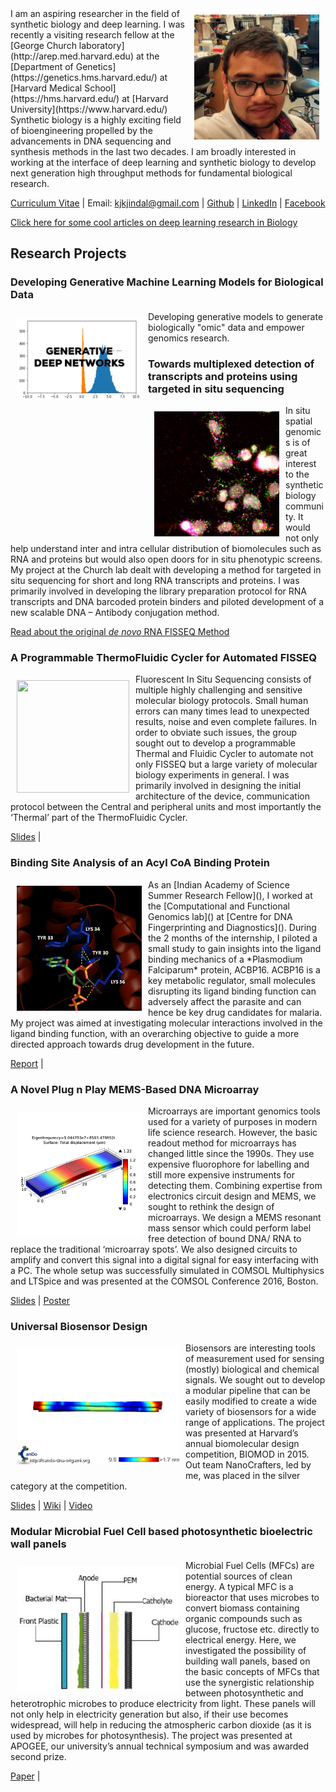 <img vspace="10" hspace="10" align="right" width="200" height="200" src="/images/kunal.jpg">
I am an aspiring researcher in the field of synthetic biology and deep learning. I was recently a visiting research fellow at the [George Church laboratory](http://arep.med.harvard.edu) at the [Department of Genetics](https://genetics.hms.harvard.edu/) at [Harvard Medical School](https://hms.harvard.edu/) at [Harvard University](https://www.harvard.edu/)
Synthetic biology is a highly exciting field of bioengineering propelled by the advancements in DNA sequencing and synthesis methods in the last two decades. I am broadly interested in working at the interface of deep learning and synthetic biology to develop next generation high throughput methods for fundamental biological research.

[Curriculum Vitae](/docs/cv_2017.pdf) | Email: <kjkjindal@gmail.com> | [Github](https://github.com/kjkjindal/) | [LinkedIn](https://www.linkedin.com/in/kjindal24/) | [Facebook](https://www.facebook.com/kunal.jindal.33)

[Click here for some cool articles on deep learning research in Biology](https://github.com/kjkjindal/awesome-deepbio)


## Research Projects
### Developing Generative Machine Learning Models for Biological Data
<img vspace="10" hspace="10" align="left" width="200" height="133" src="/images/giphy.gif">
Developing generative models to generate biologically "omic" data and empower genomics research.



### Towards multiplexed detection of transcripts and proteins using targeted in situ sequencing
<img vspace="10" hspace="10" align="left" width="200" height="200" src="/images/fisseq.png">
In situ spatial genomics is of great interest to the synthetic biology community. It would not only help understand inter and intra cellular distribution of biomolecules such as RNA and proteins but would also open doors for in situ phenotypic screens. My project at the Church lab dealt with developing a method for targeted in situ sequencing for short and long RNA transcripts and proteins. I was primarily involved in developing the library preparation protocol for RNA transcripts and DNA barcoded protein binders and piloted development of a new scalable DNA – Antibody conjugation method.

[Read about the original *de novo* RNA FISSEQ Method](https://en.wikipedia.org/wiki/Fluorescent_in_situ_sequencing)


### A Programmable ThermoFluidic Cycler for Automated FISSEQ
<img vspace="10" hspace="10" align="left" width="180" height="180" src="/images/tfu.png">
Fluorescent In Situ Sequencing consists of multiple highly challenging and sensitive molecular biology protocols. Small human errors can many times lead to unexpected results, noise and even complete failures. In order to obviate such issues, the group sought out to develop a programmable Thermal and Fluidic Cycler to automate not only FISSEQ but a large variety of molecular biology experiments in general. I was primarily involved in designing the initial architecture of the device, communication protocol between the Central and peripheral units and most importantly the ‘Thermal’ part of the ThermoFluidic Cycler.

[Slides](/docs/tfu.pdf) |

### Binding Site Analysis of an Acyl CoA Binding Protein
<img vspace="10" hspace="10" align="left" width="200" height="200" src="/images/cdfd.png">
As an [Indian Academy of Science Summer Research Fellow](), I worked at the [Computational and Functional Genomics lab]() at [Centre for DNA Fingerprinting and Diagnostics](). During the 2 months of the internship, I piloted a small study to gain insights into the ligand binding mechanics of a *Plasmodium Falciparum* protein, ACBP16. ACBP16 is a key metabolic regulator, small molecules disrupting its ligand binding function can adversely affect the parasite and can hence be key drug candidates for malaria. My project was aimed at investigating molecular interactions involved in the ligand binding function, with an overarching objective to guide a more directed approach towards drug development in the future.

[Report](/docs/report_CDFD.pdf) |

### A Novel Plug n Play MEMS-Based DNA Microarray
<img vspace="10" hspace="10" align="left" width="200" height="200" src="/images/MEMS.png">
Microarrays are important genomics tools used for a variety of purposes in modern life science research. However, the basic readout method for microarrays has changed little since the 1990s. They use expensive fluorophore for labelling and still more expensive instruments for detecting them. Combining expertise from electronics circuit design and MEMS, we sought to rethink the design of microarrays. We design a MEMS resonant mass sensor which could perform label free detection of bound DNA/ RNA to replace the traditional ‘microarray spots’. We also designed circuits to amplify and convert this signal into a digital signal for easy interfacing with a PC. The whole setup was successfully simulated in COMSOL Multiphysics and LTSpice and was presented at the COMSOL Conference 2016, Boston.

[Slides](/docs/pdf_mems.pdf) | [Poster](/docs/poster_mems.pdf)

### Universal Biosensor Design
<img vspace="10" hspace="10" align="left" width="260" height="185" src="/images/image39.gif">
Biosensors are interesting tools of measurement used for sensing (mostly) biological and chemical signals. We sought out to develop a modular pipeline that can be easily modified to create a wide variety of biosensors for a wide range of applications. The project was presented at Harvard’s annual biomolecular design competition, BIOMOD in 2015. Out team NanoCrafters, led by me, was placed in the silver category at the competition. 

[Slides](/docs/pdf_biomod.pdf) | [Wiki](https://nanocraftersbits.github.io/) | [Video](https://www.youtube.com/watch?v=tsI8-NE1HYg)

    
        
        
### Modular Microbial Fuel Cell based photosynthetic bioelectric wall panels
<img vspace="10" hspace="10" align="left" width="260" height="200" src="/images/mfc.png">
Microbial Fuel Cells (MFCs) are potential sources of clean energy. A typical MFC is a bioreactor that uses microbes to convert biomass containing organic compounds such as glucose, fructose etc. directly to electrical energy. Here, we investigated the possibility of building wall panels, based on the basic concepts of MFCs that use the synergistic relationship between photosynthetic and heterotrophic microbes to produce electricity from light. These panels will not only help in electricity generation but also, if their use becomes widespread, will help in reducing the atmospheric carbon dioxide (as it is used by microbes for photosynthesis). The project was presented at APOGEE, our university’s annual technical symposium and was awarded second prize.

[Paper](/docs/paper_mfc.pdf) |



